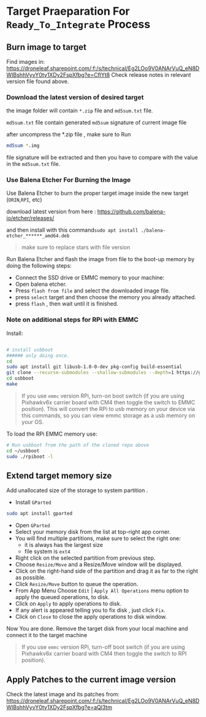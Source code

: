 # Target Praeparation For `Ready_To_Integrate` Process

## Burn image to target
Find images in: https://droneleaf.sharepoint.com/:f:/s/technical/Eg2LOo9V0ANArVuQ_eN8DWIBshhVyvY0ty1XDy2FspXfbg?e=CflYt8
Check release notes in relevant version file found above.

### Download the latest version of desired target

the image folder will contain `*.zip` file and `md5sum.txt` file.

`md5sum.txt` file contain generated `md5sum` signature of current image file

after uncompress the *.zip file , make sure to Run
```bash
md5sum *.img
```
file signature will be extracted and then you have to compare with the value in the `md5sum.txt` file.
### Use Balena Etcher For Burning the Image
Use Balena Etcher to burn the proper target image inside the new target (`ORIN`,`RPI`, etc)

download latest version from here : https://github.com/balena-io/etcher/releases/

and then install with this command`sudo apt install ./balena-etcher_******_amd64.deb`
> make sure to replace stars with file version

Run Balena Etcher and flash the image from file to the boot-up memory by doing the following steps:

- Connect the SSD drive or EMMC memory to your machine:
- Open balena etcher.
- Press `flash from file` and select the downloaded image file.
- press `select` target and then choose the memory you already attached.
- press `flash` , then wait until it is finished.

### Note on additional steps for RPi with EMMC
Install:

```bash

# install usbboot
###### only doing once.
cd
sudo apt install git libusb-1.0-0-dev pkg-config build-essential
git clone --recurse-submodules --shallow-submodules --depth=1 https://github.com/raspberrypi/usbboot
cd usbboot
make
```

> If you use `emmc` version RPi, turn-on boot switch (if you are using Pixhawkv6x carrier board with CM4 then toggle the switch to EMMC position). This will convert the RPi to usb memory on your device via this commands, so you can view emmc storage as a usb memory on your OS.

To load the RPi EMMC memory use:
```bash
# Run usbboot from the path of the cloned repo above
cd ~/usbboot
sudo ./rpiboot -l
```
## Extend target memory size
Add unallocated size of the storage to system partition .
- Install `GParted`

```bash
sudo apt install gparted
```

- Open `GParted`
- Select your memory disk from the list at top-right app corner.
- You will find multiple partitions, make sure to select the right one:
  -   it is always has the largest size
  -   file system is `ext4`
- Right click on the selected partition from previous step.
- Choose `Resize/Move` and a Resize/Move window will be displayed.
- Click on the right-hand side of the partition and drag it as far to the right as possible. 
- Click `Resize/Move` button to queue the operation.
- From App Menu Choose `Edit` | `Apply All Operations` menu option to apply the queued operations, to disk.
- Click on `Apply` to apply operations to disk.
- If any alert is appeared telling you to fix disk , just click `Fix`.
- Click on `Close` to close the apply operations to disk window.

Now You are done.
Remove the target disk from your local machine and connect it to the target machine
> If you use `emmc` version RPi, turn-off boot switch (if you are using Pixhawkv6x carrier board with CM4 then toggle the switch to RPI position). 


## Apply Patches to the current image version
Check the latest image and its patches from: https://droneleaf.sharepoint.com/:f:/s/technical/Eg2LOo9V0ANArVuQ_eN8DWIBshhVyvY0ty1XDy2FspXfbg?e=aQl3tm 
